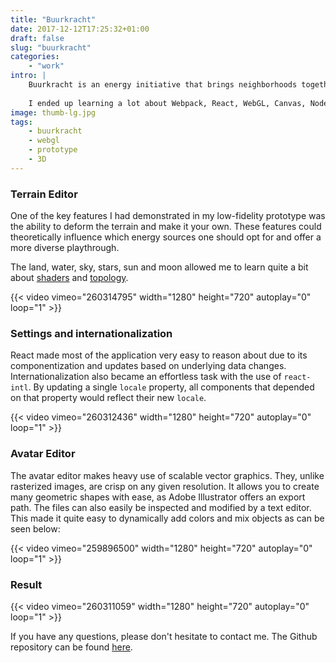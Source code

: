 ```yaml
---
title: "Buurkracht"
date: 2017-12-12T17:25:32+01:00
draft: false
slug: "buurkracht"
categories: 
    - "work"
intro: |
    Buurkracht is an energy initiative that brings neighborhoods together in order to save energy. I ended up making a low-fidelity prototype that was supposed to encourage children to learn more about saving energy. The prototype did great, but the teacher did mention it might be too _complex and costly_ to make. This sparked my interest and encouraged me to learn about what turning it into a high-fidelity prototype would entail.
    
    I ended up learning a lot about Webpack, React, WebGL, Canvas, Node and many, many other things. In the end, time, being part of the cost, did prove to be a limiting factor, but I gained a lot of knowledge I did not posses beforehand. 
image: thumb-lg.jpg
tags:
    - buurkracht
    - webgl
    - prototype
    - 3D
---
```


### Terrain Editor

One of the key features I had demonstrated in my low-fidelity prototype was the ability to deform the terrain and make it your own. These features could theoretically influence which energy sources one should opt for and offer a more diverse playthrough.

The land, water, sky, stars, sun and moon allowed me to learn quite a bit about [shaders](https://en.wikipedia.org/wiki/Shader) and [topology](https://stackoverflow.com/questions/47917067/webgl-triangle-layout-for-deformation).

{{< video vimeo="260314795" width="1280" height="720" autoplay="0" loop="1" >}}

### Settings and internationalization

React made most of the application very easy to reason about due to its componentization and updates based on underlying data changes. Internationalization also became an effortless task with the use of `react-intl`. By updating a single `locale` property, all components that depended on that property would reflect their new `locale`.

{{< video vimeo="260312436" width="1280" height="720" autoplay="0" loop="1" >}}
    
### Avatar Editor

The avatar editor makes heavy use of scalable vector graphics. They, unlike rasterized images, are crisp on any given resolution. It allows you to create many geometric shapes with ease, as Adobe Illustrator offers an export path. The files can also easily be inspected and modified by a text editor. This made it quite easy to dynamically add colors and mix objects as can be seen below:

{{< video vimeo="259896500" width="1280" height="720" autoplay="0" loop="1" >}}

### Result

{{< video vimeo="260311059" width="1280" height="720" autoplay="0" loop="1" >}}

If you have any questions, please don't hesitate to contact me. The Github repository can be found [here](https://github.com/imjasonmiller/webgl_prototype).